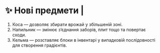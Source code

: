 # ✨ Нові предмети |

1. Коса — дозволяє збирати врожай у збільшеній зоні.
2. Напильник — змінює з’єднання заборів, плит тощо та повертає сходи.
3. Кельма — розставляє блоки в інвентарі у випадковій послідовності для створення градієнтів.
